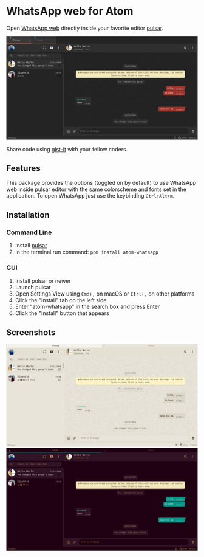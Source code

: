 # WhatsApp web for Atom

Open [WhatsApp web](https://web.whatsapp.com) directly inside your favorite
editor [pulsar](https://github.com/pulsar-edit/pulsar).

![Theme used: accent-ui](https://github.com/Sibo9436/atom-whatsapp/blob/master/screenshots/whatscreen.png?raw=true)

Share code using [gist-it](https://github.com/rhysforyou/gist-it) with your
fellow coders.

## Features

This package provides the options (toggled on by default) to use WhatsApp web
inside pulsar editor with the same colorscheme and fonts set in the application.
To open WhatsApp just use the keybinding `Ctrl+Alt+m`.

## Installation

### Command Line

1. Install [pulsar](https://pulsar-edit.dev/docs/launch-manual/sections/getting-started/#installing-pulsar)
2. In the terminal run command: ``` ppm install atom-whatsapp ```

### GUI

1. Install pulsar or newer
2. Launch pulsar
3. Open Settings View using `Cmd+,` on macOS or `Ctrl+,` on other platforms
4. Click the "Install" tab on the left side
5. Enter "atom-whatsapp" in the search box and press Enter
6. Click the "Install" button that appears

## Screenshots

![Theme used: one-light-ui + solarized-light-syntax](https://github.com/Sibo9436/atom-whatsapp/blob/master/screenshots/whatscreen_light.png?raw=true)
![Theme used: atom-material-ui + eighty-shades-syntax](https://github.com/Sibo9436/atom-whatsapp/blob/master/screenshots/whatscreen_cyberpunk.png?raw=true)
